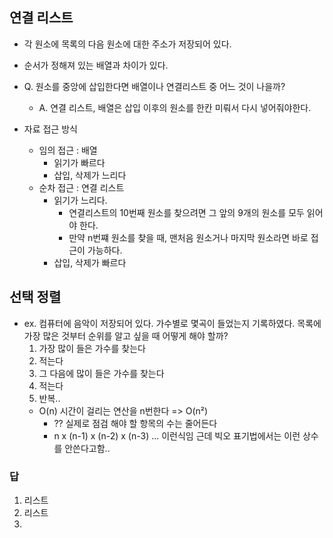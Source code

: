 ## 연결 리스트
- 각 원소에 목록의 다음 원소에 대한 주소가 저장되어 있다.
- 순서가 정해져 있는 배열과 차이가 있다.

- Q. 원소를 중앙에 삽입한다면 배열이나 연결리스트 중 어느 것이 나을까?
  - A. 연결 리스트, 배열은 삽입 이후의 원소를 한칸 미뤄서 다시 넣어줘야한다.
 
- 자료 접근 방식
  - 임의 접근 : 배열
    -  읽기가 빠르다
    - 삽입, 삭제가 느리다
  - 순차 접근 : 연결 리스트
    - 읽기가 느리다. 
      - 연결리스트의 10번째 원소를 찾으려면 그 앞의 9개의 원소를 모두 읽어야 한다. 
      - 만약 n번쨰 원소를 찾을 때, 맨처음 원소거나 마지막 원소라면 바로 접근이 가능하다.
    - 삽입, 삭제가 빠르다
    
## 선택 정렬
- ex. 컴퓨터에 음악이 저장되어 있다. 가수별로 몇곡이 들었는지 기록하였다. 목록에 가장 많은 것부터 순위를 알고 싶을 때 어떻게 해야 할까?
  1. 가장 많이 들은 가수를 찾는다 
  2. 적는다
  3. 그 다음에 많이 들은 가수를 찾는다
  4. 적는다 
  5. 반복..
  - O(n) 시간이 걸리는 연산을 n번한다 => O(n²)
    - ?? 실제로 점검 해야 할 항목의 수는 줄어든다 
    - n x (n-1) x (n-2) x (n-3) ... 이런식임 근데 빅오 표기법에서는 이런 상수를 안쓴다고함..
    
    
### 답    
1. 리스트
2. 리스트
3. 